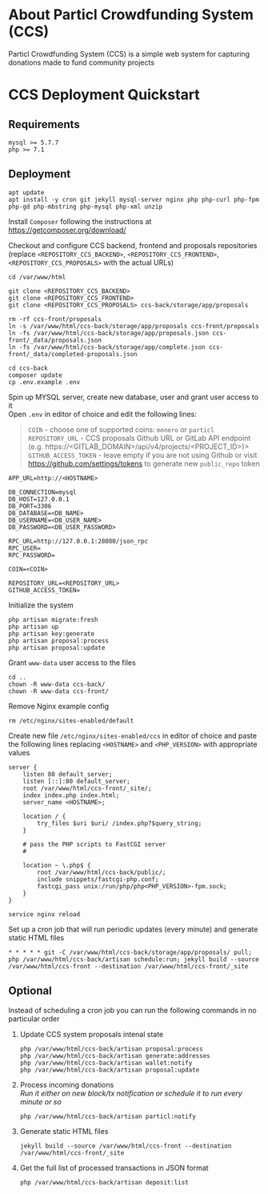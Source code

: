 
# About Particl Crowdfunding System (CCS)

Particl Crowdfunding System (CCS) is a simple web system for capturing donations made to fund community projects

# CCS Deployment Quickstart

## Requirements
```
mysql >= 5.7.7
php >= 7.1
```

## Deployment

```
apt update
apt install -y cron git jekyll mysql-server nginx php php-curl php-fpm php-gd php-mbstring php-mysql php-xml unzip
```

Install `Composer` following the instructions at https://getcomposer.org/download/

Checkout and configure CCS backend, frontend and proposals repositories (replace `<REPOSITORY_CCS_BACKEND>`, `<REPOSITORY_CCS_FRONTEND>`, `<REPOSITORY_CCS_PROPOSALS>` with the actual URLs)
```
cd /var/www/html

git clone <REPOSITORY_CCS_BACKEND>
git clone <REPOSITORY_CCS_FRONTEND>
git clone <REPOSITORY_CCS_PROPOSALS> ccs-back/storage/app/proposals

rm -rf ccs-front/proposals
ln -s /var/www/html/ccs-back/storage/app/proposals ccs-front/proposals
ln -fs /var/www/html/ccs-back/storage/app/proposals.json ccs-front/_data/proposals.json
ln -fs /var/www/html/ccs-back/storage/app/complete.json ccs-front/_data/completed-proposals.json

cd ccs-back
composer update
cp .env.example .env
```

Spin up MYSQL server, create new database, user and grant user access to it  
Open `.env` in editor of choice and edit the following lines:  
> `COIN` - choose one of supported coins: `monero` or `particl`  
> `REPOSITORY_URL` - CCS proposals Github URL or GitLab API endpoint (e.g. https://\<GITLAB_DOMAIN>/api/v4/projects/\<PROJECT_ID>)>  
> `GITHUB_ACCESS_TOKEN` - leave empty if you are not using Github or visit https://github.com/settings/tokens to generate new `public_repo` token
```
APP_URL=http://<HOSTNAME>

DB_CONNECTION=mysql
DB_HOST=127.0.0.1
DB_PORT=3306
DB_DATABASE=<DB_NAME>
DB_USERNAME=<DB_USER_NAME>
DB_PASSWORD=<DB_USER_PASSWORD>

RPC_URL=http://127.0.0.1:28080/json_rpc
RPC_USER=
RPC_PASSWORD=

COIN=<COIN>

REPOSITORY_URL=<REPOSITORY_URL>
GITHUB_ACCESS_TOKEN=
```

Initialize the system
```
php artisan migrate:fresh
php artisan up
php artisan key:generate
php artisan proposal:process
php artisan proposal:update
```

Grant `www-data` user access to the files
```
cd ..
chown -R www-data ccs-back/
chown -R www-data ccs-front/
```

Remove Nginx example config
```
rm /etc/nginx/sites-enabled/default
```
Create new file `/etc/nginx/sites-enabled/ccs` in editor of choice and paste the following lines replacing `<HOSTNAME>` and `<PHP_VERSION>` with appropriate values

```
server {
    listen 80 default_server;
    listen [::]:80 default_server;
    root /var/www/html/ccs-front/_site/;
    index index.php index.html;
    server_name <HOSTNAME>;

    location / {
        try_files $uri $uri/ /index.php?$query_string;
    }

    # pass the PHP scripts to FastCGI server
    #

    location ~ \.php$ {
        root /var/www/html/ccs-back/public/;
        include snippets/fastcgi-php.conf;
        fastcgi_pass unix:/run/php/php<PHP_VERSION>-fpm.sock;
    }
}
```

```
service nginx reload
```

Set up a cron job that will run periodic updates (every minute) and generate static HTML files
```
* * * * * git -C /var/www/html/ccs-back/storage/app/proposals/ pull; php /var/www/html/ccs-back/artisan schedule:run; jekyll build --source /var/www/html/ccs-front --destination /var/www/html/ccs-front/_site
```

## Optional
Instead of scheduling a cron job you can run the following commands in no particular order
1. Update CCS system proposals intenal state
    ```
    php /var/www/html/ccs-back/artisan proposal:process
    php /var/www/html/ccs-back/artisan generate:addresses
    php /var/www/html/ccs-back/artisan wallet:notify
    php /var/www/html/ccs-back/artisan proposal:update
    ```
2. Process incoming donations  
*Run it either on new block/tx notification or schedule it to run every minute or so*
    ```
    php /var/www/html/ccs-back/artisan particl:notify
    ```
1. Generate static HTML files
    ```
    jekyll build --source /var/www/html/ccs-front --destination /var/www/html/ccs-front/_site
    ```
2. Get the full list of processed transactions in JSON format
    ```
    php /var/www/html/ccs-back/artisan deposit:list
    ```
